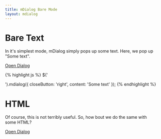 ```yaml
---
title: mDialog Bare Mode
layout: mdialog
---
```


# Bare Text

In it's simplest mode, mDialog simply pops up some text. Here, we pop up "Some text".

<a href="#" data-role="button" id="md1">Open Dialog</a>

<script type="text/javascript"> 
	$(document).on('vclick', '#md1', function() {
		$('<div>').mdialog({
			closeButton: 'right',
			content: 'Some text'
		});
	});
</script>

{% highlight js %}
$('<div>').mdialog({
  closeButton: 'right',
  content: 'Some text'
});
{% endhighlight %}

# HTML

Of course, this is not terribly useful.  So, how bout we do the same with some HTML?

<a href="#" data-role="button" id="md2">Open Dialog</a>

<script type="text/javascript"> 
	$(document).on('vclick', '#md2', function() {
		$('<div>').mdialog({
			closeButton: 'right',
			content: 
				"<div data-role='header'><h1>Antigonish</h1></div><div data-role='content'><p>Yesterday, upon the stair,<br />I met a man who wasn't there<br />He wasn't there again today<br />I wish, I wish he'd go away...</p></div>"
		});
	});
</script>

